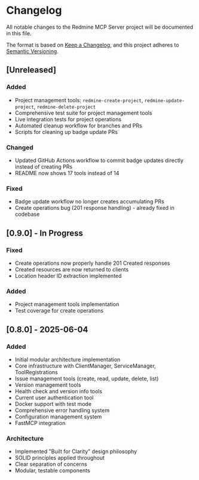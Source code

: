 # Changelog

All notable changes to the Redmine MCP Server project will be documented in this file.

The format is based on [Keep a Changelog](https://keepachangelog.com/en/1.0.0/),
and this project adheres to [Semantic Versioning](https://semver.org/spec/v2.0.0.html).

## [Unreleased]

### Added
- Project management tools: `redmine-create-project`, `redmine-update-project`, `redmine-delete-project`
- Comprehensive test suite for project management tools
- Live integration tests for project operations
- Automated cleanup workflow for branches and PRs
- Scripts for cleaning up badge update PRs

### Changed
- Updated GitHub Actions workflow to commit badge updates directly instead of creating PRs
- README now shows 17 tools instead of 14

### Fixed
- Badge update workflow no longer creates accumulating PRs
- Create operations bug (201 response handling) - already fixed in codebase

## [0.9.0] - In Progress

### Fixed
- Create operations now properly handle 201 Created responses
- Created resources are now returned to clients
- Location header ID extraction implemented

### Added
- Project management tools implementation
- Test coverage for create operations

## [0.8.0] - 2025-06-04

### Added
- Initial modular architecture implementation
- Core infrastructure with ClientManager, ServiceManager, ToolRegistrations
- Issue management tools (create, read, update, delete, list)
- Version management tools
- Health check and version info tools
- Current user authentication tool
- Docker support with test mode
- Comprehensive error handling system
- Configuration management system
- FastMCP integration

### Architecture
- Implemented "Built for Clarity" design philosophy
- SOLID principles applied throughout
- Clear separation of concerns
- Modular, testable components

